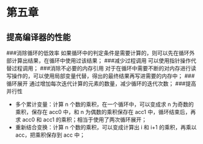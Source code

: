 # 第五章

## 提高编译器的性能
###消除循环的低效率
如果循环中的判定条件是需要计算的，则可以先在循环外部计算出结果，在循环中使用过该结果；
###减少过程调用
可以使用指针操作代替过程调用；
###消除不必要的内存引用
对于在循环中需要不断的对内存进行读写操作的，可以使用局部变量代替，得出的最终结果再写进需要的内存中；
###循环展开
通过增加每次迭代计算的元素的数量，减少循环的迭代次数；
###提高并行性
- 多个累计变量：计算 n 个数的乘积，在一个循环中，可以变成求 n 为奇数的乘积，保存在 acc0 中，和 n 为偶数的乘积保存在 acc1 中，循环结束后，再求 acc0 和 acc1 的乘积；相当于使用了两次循环展开；
- 重新结合变换：计算 n 个数的乘积，可以变成计算出 i 和 i+1 的乘积，再乘以 acc，把乘积保存到 acc 中；



